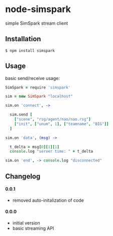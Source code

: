 node-simspark
=============

simple SimSpark stream client

## Installation

    $ npm install simspark

## Usage

basic send/receive usage:

```CoffeeScript
SimSpark = require 'simspark'

sim = new SimSpark "localhost"

sim.on 'connect', ->

  sim.send [
    ["scene", "rsg/agent/nao/nao.rsg"]
    ["init", ["unum", 1], ["teamname", "BIG"]]
  ]

sim.on 'data', (msg) ->

  t_delta = msg[0][1][1]
  console.log "server time: " + t_delta

sim.on 'end', -> console.log "disconnected"
```

## Changelog

#### 0.0.1

 * removed auto-initalization of code

#### 0.0.0

 * initial version
 * basic streaming API
